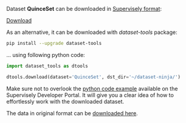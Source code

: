 Dataset **QuinceSet** can be downloaded in [Supervisely format](https://developer.supervisely.com/api-references/supervisely-annotation-json-format):

 [Download](https://assets.supervisely.com/remote/eyJsaW5rIjogInMzOi8vc3VwZXJ2aXNlbHktZGF0YXNldHMvMTYwOF9RdWluY2VTZXQvcXVpbmNlc2V0LURhdGFzZXROaW5qYS50YXIiLCAic2lnIjogImtIdGJ1RmdvNWsvVlV5cXlpSDVPdXVWSDJCT2hwNm9oSk9jWklNVGpMQmc9In0=?response-content-disposition=attachment%3B%20filename%3D%22quinceset-DatasetNinja.tar%22)

As an alternative, it can be downloaded with *dataset-tools* package:
``` bash
pip install --upgrade dataset-tools
```

... using following python code:
``` python
import dataset_tools as dtools

dtools.download(dataset='QuinceSet', dst_dir='~/dataset-ninja/')
```
Make sure not to overlook the [python code example](https://developer.supervisely.com/getting-started/python-sdk-tutorials/iterate-over-a-local-project) available on the Supervisely Developer Portal. It will give you a clear idea of how to effortlessly work with the downloaded dataset.

The data in original format can be [downloaded here](https://zenodo.org/record/6402251/files/QuinceSet.zip?download=1).